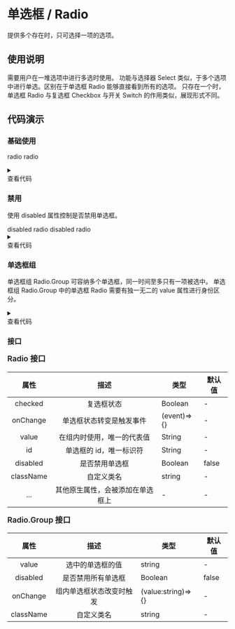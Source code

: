 <main>

# 单选框 / Radio

提供多个存在时，只可选择一项的选项。

## 使用说明

<desc>需要用户在一堆选项中进行多选时使用。</desc>
<desc>功能与选择器 Select 类似，于多个选项中进行单选。区别在于单选框 Radio 能够直接看到所有的选项。</desc>
<desc>只存在一个时，单选框 Radio 与复选框 Checkbox 与开关 Switch 的作用类似，展现形式不同。</desc>

## 代码演示

### 基础使用

<playground>
<wrapper>

<Radio checked>radio</Radio>
<Radio>radio</Radio>

</wrapper>

<details>
<summary>
  <div>查看代码</div>
</summary>

```jsx
import { Radio } from 'nei-ui'
() => {
  return <Radio>radio</Radio>
}
```

</details>
</playground>

### 禁用

<desc>使用 disabled 属性控制是否禁用单选框。</desc>

<playground>
<wrapper>

<Isolator>
  <Radio checked disabled> disabled radio</Radio>
  <Radio disabled> disabled radio</Radio>
</Isolator>

</wrapper>

<details>
<summary>
  <div>查看代码</div>
</summary>

```jsx
import { Radio } from 'nei-ui'
() => {
  return (
    <Radio checked disabled> disabled checkbox</Radio>
    <Radio disabled> disabled checkbox</Radio>
  )
}
```

</details>
</playground>

### 单选框组

<desc>单选框组 Radio.Group 可容纳多个单选框，同一时间至多只有一项被选中。</desc>
<desc>单选框组 Radio.Group 中的单选框 Radio 需要有独一无二的 value 属性进行身份区分。</desc>

<playground>
<wrapper>

<RadioGroupDemo />

</wrapper>

<details>
<summary>
  <div>查看代码</div>
</summary>

```jsx
import React from 'react'
import { Radio } from 'nei-ui'
const Group = Radio.Group
() => {
  const handleChange = value => {
    console.log(value)
  }
  return (
    <>
      <Group value="apple" onChange={handleChange}>
        <Radio value="apple">apple</Radio>
        <Radio value="orange">orange</Radio>
        <Radio value="banana">banana</Radio>
      </Group>
      <p style={{ margin: '10px 0' }}>下方为被禁用的单选框组</p>
      <Group value="orange" disabled>
        <Radio value="apple">apple</Radio>
        <Radio value="orange">orange</Radio>
        <Radio value="banana">banana</Radio>
      </Group>
    </>
  )
}

```

</details>
</playground>

### 接口

<div style='margin-top: 10px;line-height: 1.5;font-weight: 600;font-size: 1.1rem;'>Radio 接口</div>

|   属性    |               描述               | 类型        | 默认值 |
| :-------: | :------------------------------: | ----------- | ------ |
|  checked  |            复选框状态            | Boolean     | -      |
| onChange  |     单选框状态转变是触发事件     | (event)=>{} | -      |
|   value   |    在组内时使用，唯一的代表值    | String      | -      |
|    id     |     单选框的 id，唯一标识符      | String      | -      |
| disabled  |          是否禁用单选框          | Boolean     | false  |
| className |            自定义类名            | string      | -      |
|    ...    | 其他原生属性，会被添加在单选框上 | -           | -      |

<div style='margin-top: 10px;line-height: 1.5;font-weight: 600;font-size: 1.1rem;'>Radio.Group 接口</div>

|   属性    |           描述           | 类型               | 默认值 |
| :-------: | :----------------------: | ------------------ | ------ |
|   value   |     选中的单选框的值     | string             | -      |
| disabled  |    是否禁用所有单选框    | Boolean            | false  |
| onChange  | 组内单选框状态改变时触发 | (value:string)=>{} | -      |
| className |        自定义类名        | string             | -      |

</main>
